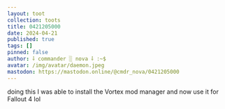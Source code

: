 ```yaml
---
layout: toot
collection: toots
title: 0421205000
date: 2024-04-21
published: true
tags: []
pinned: false
author: ⸸ commander ░ nova ⸸ :~$
avatar: /img/avatar/daemon.jpeg
mastodon: https://mastodon.online/@cmdr_nova/0421205000
---
```


doing this I was able to install the Vortex mod manager and now use it for Fallout 4 lol
